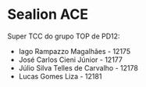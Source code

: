 Sealion ACE
===

Super TCC do grupo TOP de PD12:
* Iago Rampazzo Magalhães - 12175
* José Carlos Cieni Júnior - 12177
* Júlio Silva Telles de Carvalho - 12178
* Lucas Gomes Liza - 12181